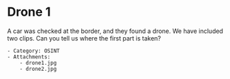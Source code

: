 # Drone 1
A car was checked at the border, and they found a drone. We have included two clips. Can you tell us where the first part is taken?
    
    - Category: OSINT
    - Attachments:
        - drone1.jpg
        - drone2.jpg
